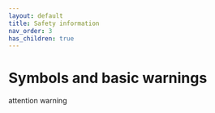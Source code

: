 ```yaml
---
layout: default
title: Safety information
nav_order: 3
has_children: true
---
```

<h1>
Symbols and basic warnings </h1>

attention
warning




